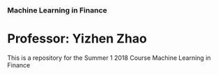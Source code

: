 ### Machine Learning in Finance 
# Professor: Yizhen Zhao

This is a repository for the Summer 1 2018 Course Machine Learning in Finance



